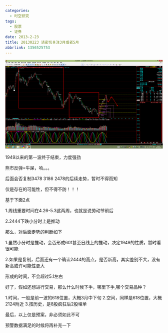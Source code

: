 ```yaml
---
categories:
  - 时空研究
tags:
  - 股票
  - 证券
date: 2013-2-23
title: 20130223 请密切关注3月或者5月
abbrlink: 1356525753
---
```

![20130223-0](/images/20130223-0.gif)

1949以来的第一波终于结束，力度强劲

熊市反弹=牛屎，哈。。。

后面会否复制3478 3186 2478的后续走势，暂时不得而知

仅是存在的可能性，但不得不防！！！

基于下面2点

1.周线重要时间在4.26-5.3这两周，也就是说劳动节前后

2.2444下跌小分时上是推动

那么，对后面走势的判断如下

1.虽然小分时是推动，会否形成60f甚至日线上的推动，决定1949的性质，暂时看很可能

2.如果是复制，后面还有一个确认2444的高点，是否新高，其实差别不大，没有新高或许可能性更大

形成的时间，不会超过5.1左右

好了，假如还想进行交易，那么什么时候下手，哪里下手,哪个交易品种？

1.时间，一般是前一波的618位置，大概3月中下旬
2.空间，同样是618位置，大概2124附近
3.按历史，是8股疯狂后2股埋单

最后，以上仅是预案，非必须如此不可

预警数据满足的时候将再补充一下